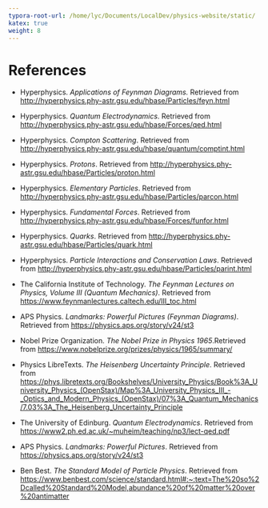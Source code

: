 ```yaml
---
typora-root-url: /home/lyc/Documents/LocalDev/physics-website/static/
katex: true
weight: 8
---
```


# References



- Hyperphysics. _Applications of Feynman Diagrams._ Retrieved from http://hyperphysics.phy-astr.gsu.edu/hbase/Particles/feyn.html

- Hyperphysics. _Quantum Electrodynamics_. Retrieved from http://hyperphysics.phy-astr.gsu.edu/hbase/Forces/qed.html
- Hyperphysics. _Compton Scattering_. Retrieved from http://hyperphysics.phy-astr.gsu.edu/hbase/quantum/comptint.html
- Hyperphysics. _Protons_. Retrieved from http://hyperphysics.phy-astr.gsu.edu/hbase/Particles/proton.html
- Hyperphysics. _Elementary Particles_. Retrieved from http://hyperphysics.phy-astr.gsu.edu/hbase/Particles/parcon.html
- Hyperphysics. _Fundamental Forces_. Retrieved from http://hyperphysics.phy-astr.gsu.edu/hbase/Forces/funfor.html
- Hyperphysics. _Quarks_. Retrieved from http://hyperphysics.phy-astr.gsu.edu/hbase/Particles/quark.html
- Hyperphysics. _Particle Interactions and Conservation Laws_. Retrieved from http://hyperphysics.phy-astr.gsu.edu/hbase/Particles/parint.html
- The California Institute of Technology. _The Feynman Lectures on Physics, Volume III (Quantum Mechanics)_. Retrieved from https://www.feynmanlectures.caltech.edu/III_toc.html
- APS Physics. _Landmarks: Powerful Pictures (Feynman Diagrams)_. Retrieved from https://physics.aps.org/story/v24/st3
- Nobel Prize Organization. _The Nobel Prize in Physics 1965_.Retrieved from https://www.nobelprize.org/prizes/physics/1965/summary/

- Physics LibreTexts. _The Heisenberg Uncertainty Principle_. Retrieved from https://phys.libretexts.org/Bookshelves/University_Physics/Book%3A_University_Physics_(OpenStax)/Map%3A_University_Physics_III_-_Optics_and_Modern_Physics_(OpenStax)/07%3A_Quantum_Mechanics/7.03%3A_The_Heisenberg_Uncertainty_Principle

- The University of Edinburg. _Quantum Electrodynamics_. Retrieved from https://www2.ph.ed.ac.uk/~muheim/teaching/np3/lect-qed.pdf

- APS Physics. _*Landmarks*: Powerful Pictures_. Retrieved from https://physics.aps.org/story/v24/st3

- Ben Best. _The Standard Model of Particle Physics_. Retrieved from https://www.benbest.com/science/standard.html#:~:text=The%20so%2Dcalled%20Standard%20Model,abundance%20of%20matter%20over%20antimatter